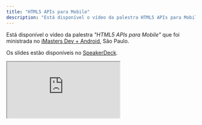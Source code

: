 ```yaml
---
title: "HTML5 APIs para Mobile"
description: "Está disponível o vídeo da palestra HTML5 APIs para Mobile que foi ministrada no iMasters Dev + Android, São Paulo."
---
```


<p>Está disponível o vídeo da palestra <em>"HTML5 APIs para Mobile"</em> que foi ministrada no <a href="intercon.imasters.com.br/dev/android/">iMasters Dev + Android</a>, São Paulo.</p>

<p>Os slides estão disponíveis no <a href="https://speakerdeck.com/zenorocha/html5-apis-para-mobile">SpeakerDeck</a>.</p>

<div class="iframe-wrap">
  <iframe src="http://www.youtube.com/embed/ncYj9Z8LwNM">
  </iframe>
</div>